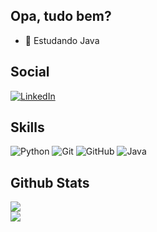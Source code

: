 ## Opa, tudo bem?
- 🌱 Estudando Java

## Social
[![LinkedIn](https://img.shields.io/badge/LinkedIn-%230077B5.svg?logo=linkedin&logoColor=white)](https://www.linkedin.com/in/izaac-pinheiro-araújo-5377a52b3/)

## Skills
![Python](https://img.shields.io/badge/python-3670A0?style=for-the-badge&logo=python&logoColor=ffdd54) ![Git](https://img.shields.io/badge/git-%23F05033.svg?style=for-the-badge&logo=git&logoColor=white) ![GitHub](https://img.shields.io/badge/github-%23121011.svg?style=for-the-badge&logo=github&logoColor=white) ![Java](https://img.shields.io/badge/java-%23ED8B00.svg?style=for-the-badge&logo=openjdk&logoColor=white)
<br/>

## Github Stats
![](https://github-readme-stats.vercel.app/api?username=izaacpinheiro&theme=dark&hide_border=false&include_all_commits=false&count_private=false)<br/>
![](https://github-readme-stats.vercel.app/api/top-langs/?username=izaacpinheiro&theme=dark&hide_border=false&include_all_commits=false&count_private=false&layout=compact)
